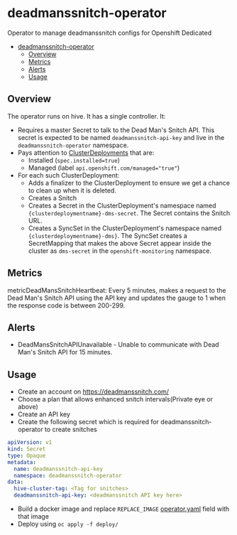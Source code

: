 # deadmanssnitch-operator

Operator to manage deadmanssnitch configs for Openshift Dedicated

- [deadmanssnitch-operator](#deadmanssnitch-operator)
  - [Overview](#overview)
  - [Metrics](#metrics)
  - [Alerts](#alerts)
  - [Usage](#usage)

## Overview

The operator runs on hive. It has a single controller. It:
- Requires a master Secret to talk to the Dead Man's Snitch API.
  This secret is expected to be named `deadmanssnitch-api-key` and live in the `deadmanssnitch-operator` namespace.
- Pays attention to [ClusterDeployments](https://github.com/openshift/hive/blob/master/config/crds/hive.openshift.io_clusterdeployments.yaml) that are:
  - Installed (`spec.installed=true`)
  - Managed (label `api.openshift.com/managed="true"`)
- For each such ClusterDeployment:
  - Adds a finalizer to the ClusterDeployment to ensure we get a chance to clean up when it is deleted.
  - Creates a Snitch
  - Creates a Secret in the ClusterDeployment's namespace named `{clusterdeploymentname}-dms-secret`.
    The Secret contains the Snitch URL.
  - Creates a SyncSet in the ClusterDeployment's namespace named `{clusterdeploymentname}-dms}`.
    The SyncSet creates a SecretMapping that makes the above Secret appear inside the cluster as `dms-secret` in the `openshift-monitoring` namespace.

## Metrics

metricDeadMansSnitchHeartbeat: Every 5 minutes, makes a request to the Dead Man's Snitch API using the API key and updates the gauge to 1 when the response code is between 200-299.

## Alerts

- DeadMansSnitchAPIUnavailable - Unable to communicate with Dead Man's Snitch API for 15 minutes.

## Usage

- Create an account on https://deadmanssnitch.com/ 
- Choose a plan that allows enhanced snitch intervals(Private eye or above)
- Create an API key
- Create the following secret which is required for deadmanssnitch-operator to create snitches

```yaml
apiVersion: v1
kind: Secret
type: Opaque
metadata:
  name: deadmanssnitch-api-key
  namespace: deadmanssnitch-operator
data:
  hive-cluster-tag: <Tag for snitches>
  deadmanssnitch-api-key: <deadmanssnitch API key here>
```

- Build a docker image and replace `REPLACE_IMAGE` [operator.yaml](deploy/operator.yaml) field with that image
- Deploy using `oc apply -f deploy/`
